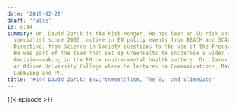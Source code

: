 ```yaml
---
date: '2019-02-28'
draft: 'false'
id: e144
summary: Dr. David Zaruk is the Risk-Monger. He has been an EU risk and science communications
  specialist since 2000, active in EU policy events from REACH and SCALE to the Pesticides
  Directive, from Science in Society questions to the use of the Precautionary Principle.
  He was part of the team that set up GreenFacts to encourage a wider use of evidence-based
  decision-making in the EU on environmental health matters. Dr. Zaruk is a professor
  at Odisee University College where he lectures on Communications, Marketing, EU
  Lobbying and PR.
title: '#144 David Zaruk: Environmentalism, The EU, and SlimeGate'
---
```

{{< episode >}}
